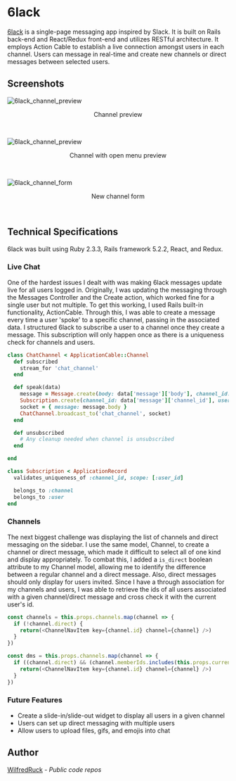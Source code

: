 # 6lack

<a href="http://zlack-app.herokuapp.com">6lack</a> is a single-page messaging app inspired by Slack. It is built on Rails back-end and React/Redux front-end and utilizes RESTful architecture. It employs Action Cable to establish a live connection amongst users in each channel. Users can message in real-time and create new channels or direct messages between selected users.

## Screenshots

![6lack_channel_preview](https://i.ibb.co/52QgTRz/6lack-main-menu-closed.png)
<p align="center">Channel preview</p><br />

![6lack_channel_preview](https://i.ibb.co/H4yGKyD/6lack-main.png)
<p align="center">Channel with open menu preview</p><br />

![6lack_channel_form](https://i.ibb.co/xCWmXq9/6lack-channel-form.png)
<p align="center">New channel form</p><br />

## Technical Specifications

6lack was built using Ruby 2.3.3, Rails framework 5.2.2, React, and Redux.

### Live Chat

One of the hardest issues I dealt with was making 6lack messages update live for all users logged in. Originally, I was updating the messaging through the Messages Controller and the Create action, which worked fine for a single user but not multiple. To get this working, I used Rails built-in functionality, ActionCable. Through this, I was able to create a message every time a user 'spoke' to a specific channel, passing in the associated data. I structured 6lack to subscribe a user to a channel once they create a message. This subscription will only happen once as there is a uniqueness check for channels and users.

```Ruby
class ChatChannel < ApplicationCable::Channel
  def subscribed
    stream_for 'chat_channel'
  end

  def speak(data)
    message = Message.create(body: data['message']['body'], channel_id: data['message']['channel_id'], author_id: data['message']['author_id'])
    Subscription.create(channel_id: data['message']['channel_id'], user_id: data['message']['author_id'])
    socket = { message: message.body }
    ChatChannel.broadcast_to('chat_channel', socket)
  end

  def unsubscribed
    # Any cleanup needed when channel is unsubscribed
  end

end

```

```Ruby
class Subscription < ApplicationRecord
  validates_uniqueness_of :channel_id, scope: [:user_id]

  belongs_to :channel
  belongs_to :user
end
```


### Channels

The next biggest challenge was displaying the list of channels and direct messaging on the sidebar. I use the same model, Channel, to create a channel or direct message, which made it difficult to select all of one kind and display appropriately. To combat this, I added a `is_direct` boolean attribute to my Channel model, allowing me to identify the difference between a regular channel and a direct message. Also, direct messages should only display for users invited. Since I have a through association for my channels and users, I was able to retrieve the ids of all users associated with a given channel/direct message and cross check it with the current user's id.

```Javascript
const channels = this.props.channels.map(channel => {
  if (!channel.direct) {
    return(<ChannelNavItem key={channel.id} channel={channel} />)
  }
})

const dms = this.props.channels.map(channel => {
  if ((channel.direct) && (channel.memberIds.includes(this.props.currentUser.id))) {
    return(<ChannelNavItem key={channel.id} channel={channel} />)
  }
})
```

### Future Features

* Create a slide-in/slide-out widget to display all users in a given channel
* Users can set up direct messaging with multiple users
* Allow users to upload files, gifs, and emojis into chat

## Author

[WilfredRuck](https://github.com/WilfredRuck) - *Public code repos*
